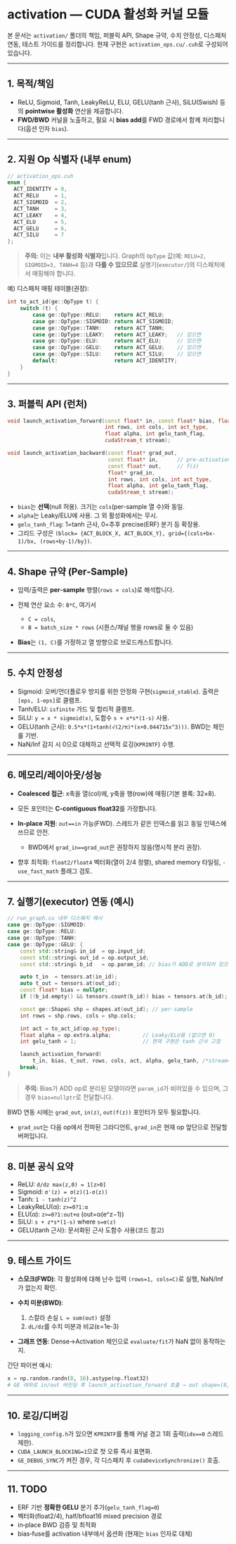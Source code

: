 # activation — CUDA 활성화 커널 모듈

본 문서는 `activation/` 폴더의 책임, 퍼블릭 API, Shape 규약, 수치 안정성, 디스패처 연동, 테스트 가이드를 정리합니다. 현재 구현은 `activation_ops.cu/.cuh`로 구성되어 있습니다.

---

## 1. 목적/책임

* ReLU, Sigmoid, Tanh, LeakyReLU, ELU, GELU(tanh 근사), SiLU(Swish) 등의 **pointwise 활성화** 연산을 제공합니다.
* **FWD/BWD** 커널을 노출하고, 필요 시 **bias add**를 FWD 경로에서 함께 처리합니다(옵션 인자 `bias`).

---

## 2. 지원 Op 식별자 (내부 enum)

```cpp
// activation_ops.cuh
enum {
  ACT_IDENTITY = 0,
  ACT_RELU     = 1,
  ACT_SIGMOID  = 2,
  ACT_TANH     = 3,
  ACT_LEAKY    = 4,
  ACT_ELU      = 5,
  ACT_GELU     = 6,
  ACT_SILU     = 7
};
```

> **주의:** 이는 **내부 활성화 식별자**입니다. Graph의 `OpType` 값(예: `RELU=2, SIGMOID=3, TANH=4` 등)과 **다를 수 있으므로** 실행기(`executor/`)의 디스패처에서 매핑해야 합니다.

예) 디스패처 매핑 테이블(권장):

```cpp
int to_act_id(ge::OpType t) {
    switch (t) {
        case ge::OpType::RELU:    return ACT_RELU;
        case ge::OpType::SIGMOID: return ACT_SIGMOID;
        case ge::OpType::TANH:    return ACT_TANH;
        case ge::OpType::LEAKY:   return ACT_LEAKY;   // 있으면
        case ge::OpType::ELU:     return ACT_ELU;     // 있으면
        case ge::OpType::GELU:    return ACT_GELU;    // 있으면
        case ge::OpType::SILU:    return ACT_SILU;    // 있으면
        default:                  return ACT_IDENTITY;
    }
}
```

---

## 3. 퍼블릭 API (런처)

```cpp
void launch_activation_forward(const float* in, const float* bias, float* out,
                               int rows, int cols, int act_type,
                               float alpha, int gelu_tanh_flag,
                               cudaStream_t stream);

void launch_activation_backward(const float* grad_out,
                                const float* in,      // pre-activation z
                                const float* out,     // f(z)
                                float* grad_in,
                                int rows, int cols, int act_type,
                                float alpha, int gelu_tanh_flag,
                                cudaStream_t stream);
```

* `bias`는 **선택**(null 허용). 크기는 `cols`(per-sample 열 수)와 동일.
* `alpha`는 Leaky/ELU에 사용. 그 외 활성화에서는 무시.
* `gelu_tanh_flag`: 1=tanh 근사, 0=추후 precise(ERF) 분기 등 확장용.
* 그리드 구성은 `(block= {ACT_BLOCK_X, ACT_BLOCK_Y}, grid={(cols+bx-1)/bx, (rows+by-1)/by})`.

---

## 4. Shape 규약 (Per‑Sample)

* 입력/출력은 **per‑sample** 행렬(`rows × cols`)로 해석합니다.
* 전체 연산 요소 수: `B*C`, 여기서

  * `C = cols`,
  * `B = batch_size * rows` (시퀀스/채널 행을 rows로 둘 수 있음)
* **Bias**는 `(1, C)`를 가정하고 열 방향으로 브로드캐스트합니다.

---

## 5. 수치 안정성

* Sigmoid: 오버/언더플로우 방지를 위한 안정화 구현(`sigmoid_stable`). 출력은 `[eps, 1-eps]`로 클램프.
* Tanh/ELU: `isfinite` 가드 및 합리적 클램프.
* SiLU: `y = x * sigmoid(x)`, 도함수 `s + x*s*(1-s)` 사용.
* GELU(tanh 근사): `0.5*x*(1+tanh(√(2/π)*(x+0.044715x^3)))`. BWD는 체인룰 기반.
* NaN/Inf 감지 시 0으로 대체하고 선택적 로깅(`KPRINTF`) 수행.

---

## 6. 메모리/레이아웃/성능

* **Coalesced 접근**: x축을 열(col)에, y축을 행(row)에 매핑(기본 블록: 32×8).
* 모든 포인터는 **C‑contiguous float32**를 가정합니다.
* **In‑place 지원**: `out==in` 가능(FWD). 스레드가 같은 인덱스를 읽고 동일 인덱스에 쓰므로 안전.

  * BWD에서 `grad_in==grad_out`은 권장하지 않음(명시적 분리 권장).
* 향후 최적화: `float2/float4` 벡터화(열이 2/4 정렬), shared memory 타일링, `-use_fast_math` 플래그 검토.

---

## 7. 실행기(executor) 연동 (예시)

```cpp
// run_graph.cu 내부 디스패치 예시
case ge::OpType::SIGMOID:
case ge::OpType::RELU:
case ge::OpType::TANH:
case ge::OpType::GELU: {
    const std::string& in_id  = op.input_id;
    const std::string& out_id = op.output_id;
    const std::string& b_id   = op.param_id; // bias가 ADD로 분리되어 있으면 빈 문자열일 수 있음

    auto t_in  = tensors.at(in_id);
    auto t_out = tensors.at(out_id);
    const float* bias = nullptr;
    if (!b_id.empty() && tensors.count(b_id)) bias = tensors.at(b_id);

    const ge::Shape& shp = shapes.at(out_id); // per-sample
    int rows = shp.rows, cols = shp.cols;

    int act = to_act_id(op.op_type);
    float alpha = op.extra.alpha;          // Leaky/ELU용 (없으면 0)
    int gelu_tanh = 1;                     // 현재 구현은 tanh 근사 고정

    launch_activation_forward(
        t_in, bias, t_out, rows, cols, act, alpha, gelu_tanh, /*stream=*/0);
    break;
}
```

> **주의:** Bias가 ADD op로 분리된 모델이라면 `param_id`가 비어있을 수 있으며, 그 경우 `bias=nullptr`로 전달합니다.

BWD 연동 시에는 `grad_out`, `in(z)`, `out(f(z))` 포인터가 모두 필요합니다.

* `grad_out`는 다음 op에서 전파된 그라디언트, `grad_in`은 현재 op 앞단으로 전달할 버퍼입니다.

---

## 8. 미분 공식 요약

* ReLU: `d/dz max(z,0) = 1[z>0]`
* Sigmoid: `σ'(z) = σ(z)(1-σ(z))`
* Tanh: `1 - tanh(z)^2`
* LeakyReLU(α): `z>=0?1:α`
* ELU(α): `z>=0?1:out+α` (out=α(e^z−1))
* SiLU: `s + z*s*(1-s)` where `s=σ(z)`
* GELU(tanh 근사): 문서화된 근사 도함수 사용(코드 참고)

---

## 9. 테스트 가이드

* **스모크(FWD)**: 각 활성화에 대해 난수 입력 `(rows=1, cols=C)`로 실행, NaN/Inf가 없는지 확인.
* **수치 미분(BWD)**:

  1. 스칼라 손실 `L = sum(out)` 설정
  2. `dL/dz`를 수치 미분과 비교(ε=1e-3)
* **그래프 연동**: Dense→Activation 체인으로 `evaluate/fit`가 NaN 없이 동작하는지.

간단 파이썬 예시:

```python
x = np.random.randn(8, 16).astype(np.float32)
# GE 래퍼로 in/out 바인딩 후 launch_activation_forward 호출 → out shape=(8,16)
```

---

## 10. 로깅/디버깅

* `logging_config.h`가 있으면 `KPRINTF`를 통해 커널 경고 1회 출력(`idx==0` 스레드 제한).
* `CUDA_LAUNCH_BLOCKING=1`으로 첫 오류 즉시 표면화.
* `GE_DEBUG_SYNC`가 켜진 경우, 각 디스패치 후 `cudaDeviceSynchronize()` 호출.

---

## 11. TODO

* ERF 기반 **정확한 GELU** 분기 추가(`gelu_tanh_flag=0`)
* 벡터화(float2/4), half/bfloat16 mixed precision 경로
* in‑place BWD 검증 및 최적화
* bias‑fuse를 activation 내부에서 옵션화 (현재는 `bias` 인자로 대체)
